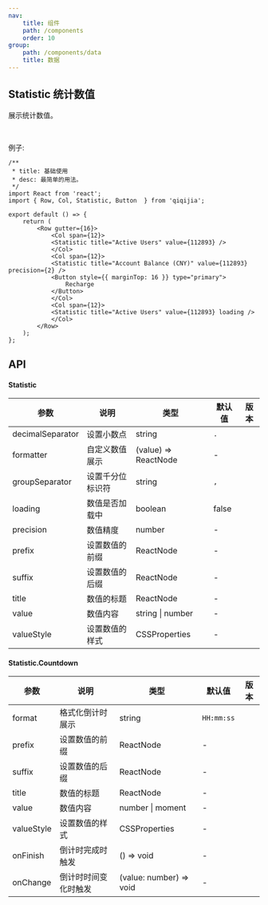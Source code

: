 ```yaml
---
nav:
    title: 组件
    path: /components
    order: 10
group:
    path: /components/data
    title: 数据
---
```


## Statistic 统计数值

展示统计数值。

<br />

例子: 

```tsx
/**
 * title: 基础使用
 * desc: 最简单的用法。
 */
import React from 'react';
import { Row, Col, Statistic, Button  } from 'qiqijia';

export default () => {
    return (
        <Row gutter={16}>
            <Col span={12}>
            <Statistic title="Active Users" value={112893} />
            </Col>
            <Col span={12}>
            <Statistic title="Account Balance (CNY)" value={112893} precision={2} />
            <Button style={{ marginTop: 16 }} type="primary">
                Recharge
            </Button>
            </Col>
            <Col span={12}>
            <Statistic title="Active Users" value={112893} loading />
            </Col>
        </Row>
    );
};
```


## API

#### Statistic

| 参数 | 说明 | 类型 | 默认值 | 版本 |
| --- | --- | --- | --- | --- |
| decimalSeparator | 设置小数点 | string | `.` |  |
| formatter | 自定义数值展示 | (value) => ReactNode | - |  |
| groupSeparator | 设置千分位标识符 | string | `,` |  |
| loading | 数值是否加载中 | boolean | false |  |
| precision | 数值精度 | number | - |  |
| prefix | 设置数值的前缀 | ReactNode | - |  |
| suffix | 设置数值的后缀 | ReactNode | - |  |
| title | 数值的标题 | ReactNode | - |  |
| value | 数值内容 | string \| number | - |  |
| valueStyle | 设置数值的样式 | CSSProperties | - |  |

#### Statistic.Countdown

| 参数 | 说明 | 类型 | 默认值 | 版本 |
| --- | --- | --- | --- | --- |
| format | 格式化倒计时展示| string | `HH:mm:ss` |  |
| prefix | 设置数值的前缀 | ReactNode | - |  |
| suffix | 设置数值的后缀 | ReactNode | - |  |
| title | 数值的标题 | ReactNode | - |  |
| value | 数值内容 | number \| moment | - |  |
| valueStyle | 设置数值的样式 | CSSProperties | - |  |
| onFinish | 倒计时完成时触发 | () => void | - |  |
| onChange | 倒计时时间变化时触发 | (value: number) => void | - |  |